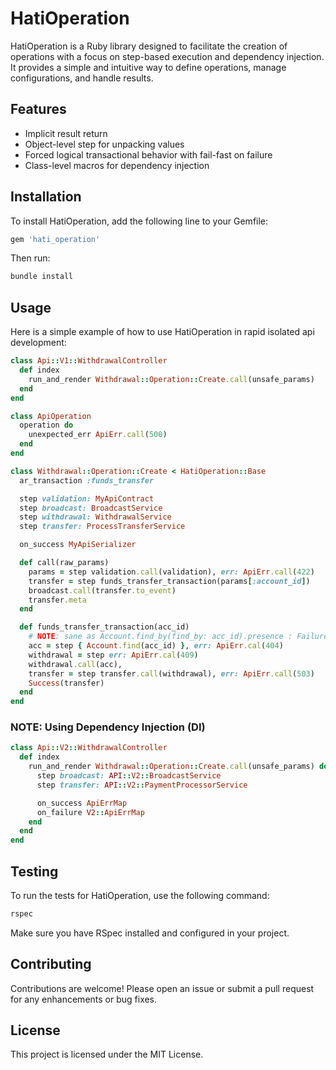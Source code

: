 # HatiOperation

HatiOperation is a Ruby library designed to facilitate the creation of operations with a focus on step-based execution and dependency injection. It provides a simple and intuitive way to define operations, manage configurations, and handle results.

## Features

- Implicit result return
- Object-level step for unpacking values
- Forced logical transactional behavior with fail-fast on failure
- Class-level macros for dependency injection

## Installation

To install HatiOperation, add the following line to your Gemfile:

```ruby
gem 'hati_operation'
```

Then run:

```bash
bundle install
```

## Usage

Here is a simple example of how to use HatiOperation in rapid isolated api development:

```ruby
class Api::V1::WithdrawalController
  def index
    run_and_render Withdrawal::Operation::Create.call(unsafe_params)
  end
end

class ApiOperation
  operation do
    unexpected_err ApiErr.call(500)
  end
end

class Withdrawal::Operation::Create < HatiOperation::Base
  ar_transaction :funds_transfer

  step validation: MyApiContract
  step broadcast: BroadcastService
  step withdrawal: WithdrawalService
  step transfer: ProcessTransferService

  on_success MyApiSerializer

  def call(raw_params)
    params = step validation.call(validation), err: ApiErr.call(422)
    transfer = step funds_transfer_transaction(params[:account_id])
    broadcast.call(transfer.to_event)
    transfer.meta
  end

  def funds_transfer_transaction(acc_id)
    # NOTE: sane as Account.find_by(find_by: acc_id).presence : Failure!(err: ApiErr.call(404))
    acc = step { Account.find(acc_id) }, err: ApiErr.cal(404)
    withdrawal = step err: ApiErr.cal(409)
    withdrawal.call(acc),
    transfer = step transfer.call(withdrawal), err: ApiErr.call(503)
    Success(transfer)
  end
end
```

### NOTE: Using Dependency Injection (DI)

```ruby
class Api::V2::WithdrawalController
  def index
    run_and_render Withdrawal::Operation::Create.call(unsafe_params) do
      step broadcast: API::V2::BroadcastService
      step transfer: API::V2::PaymentProcessorService

      on_success ApiErrMap
      on_failure V2::ApiErrMap
    end
  end
end
```

## Testing

To run the tests for HatiOperation, use the following command:

```bash
rspec
```

Make sure you have RSpec installed and configured in your project.

## Contributing

Contributions are welcome! Please open an issue or submit a pull request for any enhancements or bug fixes.

## License

This project is licensed under the MIT License.
